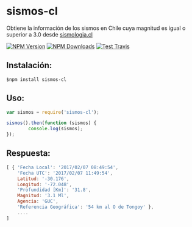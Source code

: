 # sismos-cl

Obtiene la información de los sismos en Chile cuya magnitud es igual o superior a 3.0 desde [sismologia.cl](http://www.sismologia.cl/links/ultimos_sismos.htm)

  [![NPM Version][npm-image]][npm-url]
  [![NPM Downloads][downloads-image]][downloads-url]
  [![Test Travis][travis-image]][travis-url]


## Instalación:
```
$npm install sismos-cl
```

## Uso:

```javascript
var sismos = require('sismos-cl');

sismos().then(function (sismos) {
 		console.log(sismos);
});
```

## Respuesta:

```javascript
[ { 'Fecha Local': '2017/02/07 08:49:54',
    'Fecha UTC': '2017/02/07 11:49:54',
    Latitud: '-30.176',
    Longitud: '-72.048',
    'Profundidad [Km]': '31.8',
    Magnitud: '3.1 Ml',
    Agencia: 'GUC',
    'Referencia Geográfica': '54 km al O de Tongoy' },
    ....
]
```

[npm-image]: https://img.shields.io/npm/v/sismos-cl.svg
[npm-url]: https://www.npmjs.com/package/sismos-cl
[downloads-image]: https://img.shields.io/npm/dt/sismos-cl.svg
[downloads-url]: https://www.npmjs.com/package/sismos-cl
[travis-image]: https://api.travis-ci.org/iformas/sismos-cl.svg?branch=master
[travis-url]: https://api.travis-ci.org/iformas/sismos-cl
